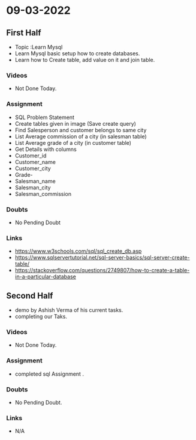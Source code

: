 # 09-03-2022

## First Half

- Topic :Learn Mysql 
- Learn Mysql basic setup how to create databases.
- Learn how to Create table, add value on it and join table.

### Videos

- Not Done Today. 


### Assignment 

- SQL Problem Statement
- Create tables given in image (Save create query)
- Find Salesperson and customer belongs to same city
- List Average commission of a city (in salesman table)
- List Average grade of a city (in customer table)
- Get Details with columns
- Customer_id
- Customer_name
- Customer_city
- Grade- 
- Salesman_name
- Salesman_city
- Salesman_commission


### Doubts

- No Pending Doubt

### Links

- https://www.w3schools.com/sql/sql_create_db.asp
- https://www.sqlservertutorial.net/sql-server-basics/sql-server-create-table/
- https://stackoverflow.com/questions/2749807/how-to-create-a-table-in-a-particular-database

## Second Half

- demo by Ashish Verma of his current tasks.
- completing our Taks.

### Videos

- Not Done Today.

### Assignment 

- completed sql Assignment .

### Doubts

- No Pending Doubt.

### Links

- N/A